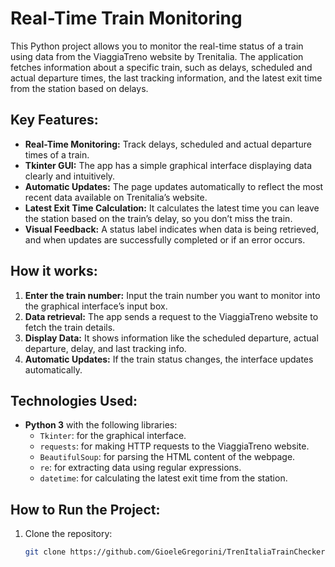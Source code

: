# Real-Time Train Monitoring

This Python project allows you to monitor the real-time status of a train using data from the ViaggiaTreno website by Trenitalia. The application fetches information about a specific train, such as delays, scheduled and actual departure times, the last tracking information, and the latest exit time from the station based on delays.

## Key Features:
- **Real-Time Monitoring:** Track delays, scheduled and actual departure times of a train.
- **Tkinter GUI:** The app has a simple graphical interface displaying data clearly and intuitively.
- **Automatic Updates:** The page updates automatically to reflect the most recent data available on Trenitalia’s website.
- **Latest Exit Time Calculation:** It calculates the latest time you can leave the station based on the train’s delay, so you don’t miss the train.
- **Visual Feedback:** A status label indicates when data is being retrieved, and when updates are successfully completed or if an error occurs.

## How it works:
1. **Enter the train number:** Input the train number you want to monitor into the graphical interface’s input box.
2. **Data retrieval:** The app sends a request to the ViaggiaTreno website to fetch the train details.
3. **Display Data:** It shows information like the scheduled departure, actual departure, delay, and last tracking info.
4. **Automatic Updates:** If the train status changes, the interface updates automatically.

## Technologies Used:
- **Python 3** with the following libraries:
  - `Tkinter`: for the graphical interface.
  - `requests`: for making HTTP requests to the ViaggiaTreno website.
  - `BeautifulSoup`: for parsing the HTML content of the webpage.
  - `re`: for extracting data using regular expressions.
  - `datetime`: for calculating the latest exit time from the station.

## How to Run the Project:
1. Clone the repository:
   ```bash
   git clone https://github.com/GioeleGregorini/TrenItaliaTrainChecker.git
